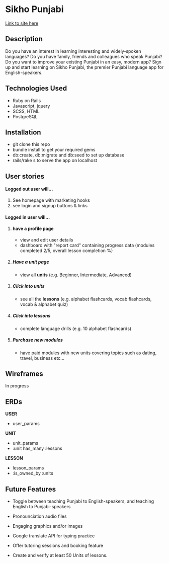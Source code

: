 # Sikho Punjabi

[Link to site here](https://learn-punjabi.herokuapp.com/)

## Description

Do you have an interest in learning interesting and widely-spoken languages? Do you have family, friends and colleagues who speak Punjabi? Do you want to improve your existing Punjabi in an easy, modern app? Sign up and start learning on Sikho Punjabi, the premier Punjabi language app for English-speakers.

## Technologies Used

- Ruby on Rails
- Javascript, jquery
- SCSS, HTML
- PostgreSQL

## Installation

- git clone this repo
- bundle install to get your required gems
- db:create, db:migrate and db:seed to set up database
- rails/rake s to serve the app on localhost

## User stories

#### Logged out user will...
 1. See homepage with marketing hooks
 2. see login and signup buttons & links

#### Logged in user will...
 1. #### have a profile page
    * view and edit user details
    * dashboard with "report card" containing progress data (modules completed 2/5, overall lesson completion %)

 2. ##### Have a unit page
    * view all <b>units</b> (e.g. Beginner, Intermediate, Advanced)

 3. ##### Click into units
    * see all the <b>lessons</b> (e.g. alphabet flashcards, vocab flashcards, vocab & alphabet quiz)

 4. ##### Click into lessons
    * complete language drills (e.g. 10 alphabet flashcards)

5. ##### Purchase new modules
    * have paid modules with new units covering topics such as dating, travel, business etc...


## Wireframes

In progress

## ERDs

<b>USER</b>
- user_params

<b>UNIT</b>
- unit_params
- :unit has_many :lessons

<b>LESSON</b>
- lesson_params
- :is_owned_by :units

## Future Features

- Toggle between teaching Punjabi to English-speakers, and teaching English to Punjabi-speakers

- Pronounciation audio files
- Engaging graphics and/or images

- Google translate API for typing practice

- Offer tutoring sessions and booking feature

- Create and verify at least 50 Units of lessons.

